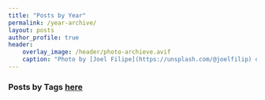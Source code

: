 ```yaml
---
title: "Posts by Year"
permalink: /year-archive/
layout: posts
author_profile: true
header:
    overlay_image: /header/photo-archieve.avif
    caption: "Photo by [Joel Filipe](https://unsplash.com/@joelfilip) on [Unsplash](https://unsplash.com)"
---
```


### Posts by <strong><i class="fas fa-fw fa-tags" aria-hidden="true"></i>  Tags [here](/tags)
